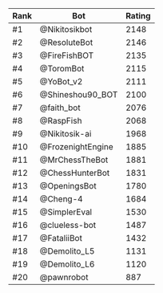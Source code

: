 Rank|Bot|Rating
---|---|---
#1|@Nikitosikbot|2148
#2|@ResoluteBot|2146
#3|@FireFishBOT|2135
#4|@ToromBot|2115
#5|@YoBot_v2|2111
#6|@Shineshou90_BOT|2100
#7|@faith_bot|2076
#8|@RaspFish|2068
#9|@Nikitosik-ai|1968
#10|@FrozenightEngine|1885
#11|@MrChessTheBot|1881
#12|@ChessHunterBot|1831
#13|@OpeningsBot|1780
#14|@Cheng-4|1684
#15|@SimplerEval|1530
#16|@clueless-bot|1487
#17|@FataliiBot|1432
#18|@Demolito_L5|1131
#19|@Demolito_L6|1120
#20|@pawnrobot|887
